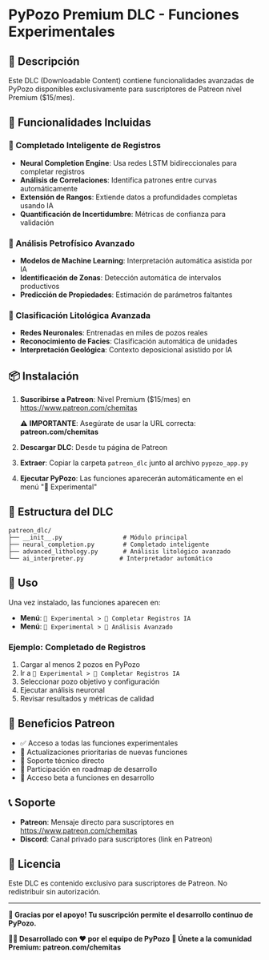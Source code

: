 # PyPozo Premium DLC - Funciones Experimentales

## 🌟 Descripción

Este DLC (Downloadable Content) contiene funcionalidades avanzadas de PyPozo disponibles exclusivamente para suscriptores de Patreon nivel Premium ($15/mes).

## 🚀 Funcionalidades Incluidas

### 🤖 Completado Inteligente de Registros

- **Neural Completion Engine**: Usa redes LSTM bidireccionales para completar registros
- **Análisis de Correlaciones**: Identifica patrones entre curvas automáticamente  
- **Extensión de Rangos**: Extiende datos a profundidades completas usando IA
- **Quantificación de Incertidumbre**: Métricas de confianza para validación

### 🔬 Análisis Petrofísico Avanzado

- **Modelos de Machine Learning**: Interpretación automática asistida por IA
- **Identificación de Zonas**: Detección automática de intervalos productivos
- **Predicción de Propiedades**: Estimación de parámetros faltantes

### 🧠 Clasificación Litológica Avanzada  

- **Redes Neuronales**: Entrenadas en miles de pozos reales
- **Reconocimiento de Facies**: Clasificación automática de unidades
- **Interpretación Geológica**: Contexto deposicional asistido por IA

## 📦 Instalación

1. **Suscribirse a Patreon**: Nivel Premium ($15/mes) en https://www.patreon.com/chemitas
   
   ⚠️ **IMPORTANTE**: Asegúrate de usar la URL correcta: **patreon.com/chemitas**
   
2. **Descargar DLC**: Desde tu página de Patreon 
3. **Extraer**: Copiar la carpeta `patreon_dlc` junto al archivo `pypozo_app.py`
4. **Ejecutar PyPozo**: Las funciones aparecerán automáticamente en el menú "🌟 Experimental"

## 🔧 Estructura del DLC

```
patreon_dlc/
├── __init__.py                 # Módulo principal
├── neural_completion.py        # Completado inteligente
├── advanced_lithology.py       # Análisis litológico avanzado
└── ai_interpreter.py          # Interpretador automático
```

## 🎯 Uso

Una vez instalado, las funciones aparecen en:
- **Menú**: `🌟 Experimental > 🤖 Completar Registros IA`
- **Menú**: `🌟 Experimental > 🔬 Análisis Avanzado`

### Ejemplo: Completado de Registros

1. Cargar al menos 2 pozos en PyPozo
2. Ir a `🌟 Experimental > 🤖 Completar Registros IA`
3. Seleccionar pozo objetivo y configuración
4. Ejecutar análisis neuronal
5. Revisar resultados y métricas de calidad

## 🎁 Beneficios Patreon

- ✅ Acceso a todas las funciones experimentales
- 🚀 Actualizaciones prioritarias de nuevas funciones  
- 🎯 Soporte técnico directo
- 📝 Participación en roadmap de desarrollo
- 🔬 Acceso beta a funciones en desarrollo

## 📞 Soporte

- **Patreon**: Mensaje directo para suscriptores en https://www.patreon.com/chemitas
- **Discord**: Canal privado para suscriptores (link en Patreon)

## 📄 Licencia

Este DLC es contenido exclusivo para suscriptores de Patreon. 
No redistribuir sin autorización.

---

**💝 Gracias por el apoyo! Tu suscripción permite el desarrollo continuo de PyPozo.**

**👨‍💻 Desarrollado con ❤️ por el equipo de PyPozo**
**🌟 Únete a la comunidad Premium: patreon.com/chemitas**
